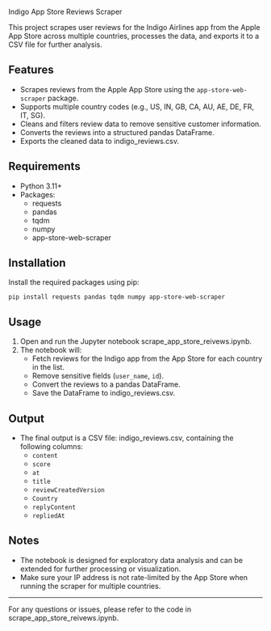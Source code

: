 Indigo App Store Reviews Scraper

This project scrapes user reviews for the Indigo Airlines app from the Apple App Store across multiple countries, processes the data, and exports it to a CSV file for further analysis.

## Features

- Scrapes reviews from the Apple App Store using the `app-store-web-scraper` package.
- Supports multiple country codes (e.g., US, IN, GB, CA, AU, AE, DE, FR, IT, SG).
- Cleans and filters review data to remove sensitive customer information.
- Converts the reviews into a structured pandas DataFrame.
- Exports the cleaned data to indigo_reviews.csv.

## Requirements

- Python 3.11+
- Packages:
  - requests
  - pandas
  - tqdm
  - numpy
  - app-store-web-scraper

## Installation

Install the required packages using pip:
```
pip install requests pandas tqdm numpy app-store-web-scraper
```


## Usage

1. Open and run the Jupyter notebook scrape_app_store_reivews.ipynb.
2. The notebook will:
   - Fetch reviews for the Indigo app from the App Store for each country in the list.
   - Remove sensitive fields (`user_name`, `id`).
   - Convert the reviews to a pandas DataFrame.
   - Save the DataFrame to indigo_reviews.csv.

## Output

- The final output is a CSV file: indigo_reviews.csv, containing the following columns:
  - `content`
  - `score`
  - `at`
  - `title`
  - `reviewCreatedVersion`
  - `Country`
  - `replyContent`
  - `repliedAt`

## Notes

- The notebook is designed for exploratory data analysis and can be extended for further processing or visualization.
- Make sure your IP address is not rate-limited by the App Store when running the scraper for multiple countries.

---

For any questions or issues, please refer to the code in scrape_app_store_reivews.ipynb.
